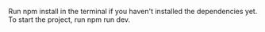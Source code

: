 Run npm install in the terminal if you haven't installed the dependencies yet.
To start the project, run npm run dev.